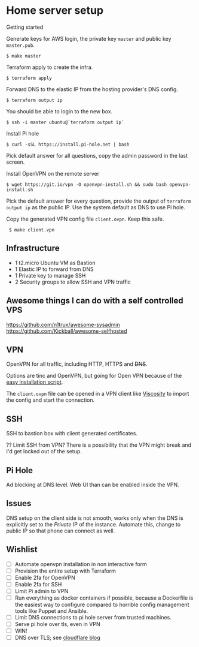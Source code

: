 # Home server setup #

Getting started

Generate keys for AWS login, the private key `master` and public key
`master.pub`.

    $ make master

Terraform apply to create the infra.

    $ terraform apply

Forward DNS to the elastic IP from the hosting provider's DNS config.

    $ terraform output ip

You should be able to login to the new box.

    $ ssh -i master ubuntu@`terraform output ip`

Install Pi hole

    $ curl -sSL https://install.pi-hole.net | bash

Pick default answer for all questions, copy the admin password in the last screen.

Install OpenVPN on the remote server

    $ wget https://git.io/vpn -O openvpn-install.sh && sudo bash openvpn-install.sh

Pick the default answer for every question, provide the output of `terraform
output ip` as the public IP. Use the system default as DNS to use Pi hole.

Copy the generated VPN config file `client.ovpn`. Keep this safe.

     $ make client.vpn

## Infrastructure ##

- 1 t2.micro Ubuntu VM as Bastion
- 1 Elastic IP to forward from DNS
- 1 Private key to manage SSH
- 2 Security groups to allow SSH and VPN traffic

## Awesome things I can do with a self controlled VPS ##

https://github.com/n1trux/awesome-sysadmin
https://github.com/Kickball/awesome-selfhosted

## VPN ##

OpenVPN for all traffic, including HTTP, HTTPS and ~~DNS~~.

Options are tinc and OpenVPN, but going for Open VPN because of the [easy
installation script][openvpn-install].

The `client.ovpn` file can be opened in a VPN client like [Viscosity][viscosity]
to import the config and start the connection.

## SSH ##

SSH to bastion box with client generated certificates.

?? Limit SSH from VPN? There is a possibility that the VPN might break and I'd
get locked out of the setup.

## Pi Hole ##

Ad blocking at DNS level. Web UI than can be enabled inside the VPN.

## Issues ##

DNS setup on the client side is not smooth, works only when the DNS is
explicitly set to the *Private* IP of the instance. Automate this, change to
public IP so that phone can connect as well.

## Wishlist ##

- [ ] Automate openvpn installation in non interactive form
- [ ] Provision the entire setup with Terraform
- [ ] Enable 2fa for OpenVPN
- [ ] Enable 2fa for SSH
- [ ] Limit Pi admin to VPN
- [ ] Run everything as docker containers if possible, because a Dockerfile is
      the easiest way to configure compared to horrible config management tools
      like Puppet and Ansible.
- [ ] Limit DNS connections to pi hole server from trusted machines.
- [ ] Serve pi hole over tls, even in VPN
- [ ] WIN!
- [ ] DNS over TLS; see [cloudflare blog][cf]

[cf]: https://blog.cloudflare.com/enable-private-dns-with-1-1-1-1-on-android-9-pie/
[openvpn-install]: https://github.com/Nyr/openvpn-install
[viscosity]: https://www.sparklabs.com/viscosity/
